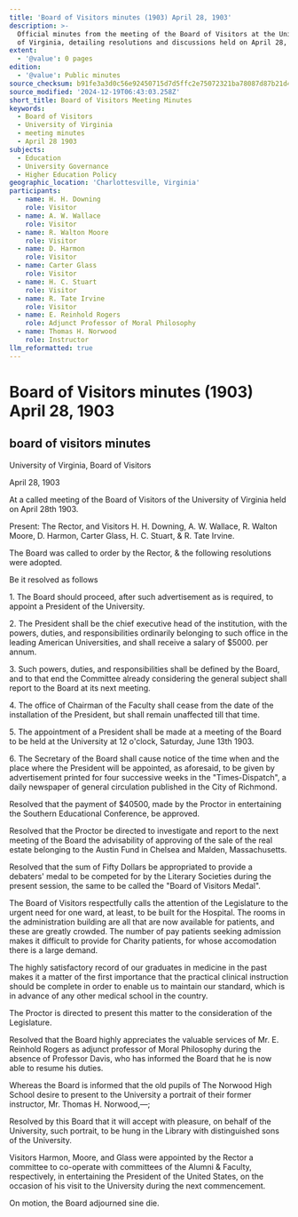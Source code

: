 ```yaml
---
title: 'Board of Visitors minutes (1903) April 28, 1903'
description: >-
  Official minutes from the meeting of the Board of Visitors at the University
  of Virginia, detailing resolutions and discussions held on April 28, 1903.
extent:
  - '@value': 0 pages
edition:
  - '@value': Public minutes
source_checksum: b91fe3a3d0c56e92450715d7d5ffc2e75072321ba78087d87b21d40738485d91
source_modified: '2024-12-19T06:43:03.258Z'
short_title: Board of Visitors Meeting Minutes
keywords:
  - Board of Visitors
  - University of Virginia
  - meeting minutes
  - April 28 1903
subjects:
  - Education
  - University Governance
  - Higher Education Policy
geographic_location: 'Charlottesville, Virginia'
participants:
  - name: H. H. Downing
    role: Visitor
  - name: A. W. Wallace
    role: Visitor
  - name: R. Walton Moore
    role: Visitor
  - name: D. Harmon
    role: Visitor
  - name: Carter Glass
    role: Visitor
  - name: H. C. Stuart
    role: Visitor
  - name: R. Tate Irvine
    role: Visitor
  - name: E. Reinhold Rogers
    role: Adjunct Professor of Moral Philosophy
  - name: Thomas H. Norwood
    role: Instructor
llm_reformatted: true
---
```


Board of Visitors minutes (1903) April 28, 1903
===============================================

board of visitors minutes
-------------------------

University of Virginia, Board of Visitors

April 28, 1903

At a called meeting of the Board of Visitors of the University of Virginia held on April 28th 1903.

Present: The Rector, and Visitors H. H. Downing, A. W. Wallace, R. Walton Moore, D. Harmon, Carter Glass, H. C. Stuart, & R. Tate Irvine.

The Board was called to order by the Rector, & the following resolutions were adopted.

Be it resolved as follows

1\. The Board should proceed, after such advertisement as is required, to appoint a President of the University.

2\. The President shall be the chief executive head of the institution, with the powers, duties, and responsibilities ordinarily belonging to such office in the leading American Universities, and shall receive a salary of $5000. per annum.

3\. Such powers, duties, and responsibilities shall be defined by the Board, and to that end the Committee already considering the general subject shall report to the Board at its next meeting.

4\. The office of Chairman of the Faculty shall cease from the date of the installation of the President, but shall remain unaffected till that time.

5\. The appointment of a President shall be made at a meeting of the Board to be held at the University at 12 o'clock, Saturday, June 13th 1903.

6\. The Secretary of the Board shall cause notice of the time when and the place where the President will be appointed, as aforesaid, to be given by advertisement printed for four successive weeks in the "Times-Dispatch", a daily newspaper of general circulation published in the City of Richmond.

Resolved that the payment of $40500, made by the Proctor in entertaining the Southern Educational Conference, be approved.

Resolved that the Proctor be directed to investigate and report to the next meeting of the Board the advisability of approving of the sale of the real estate belonging to the Austin Fund in Chelsea and Malden, Massachusetts.

Resolved that the sum of Fifty Dollars be appropriated to provide a debaters' medal to be competed for by the Literary Societies during the present session, the same to be called the "Board of Visitors Medal".

The Board of Visitors respectfully calls the attention of the Legislature to the urgent need for one ward, at least, to be built for the Hospital. The rooms in the administration building are all that are now available for patients, and these are greatly crowded. The number of pay patients seeking admission makes it difficult to provide for Charity patients, for whose accomodation there is a large demand.

The highly satisfactory record of our graduates in medicine in the past makes it a matter of the first importance that the practical clinical instruction should be complete in order to enable us to maintain our standard, which is in advance of any other medical school in the country.

The Proctor is directed to present this matter to the consideration of the Legislature.

Resolved that the Board highly appreciates the valuable services of Mr. E. Reinhold Rogers as adjunct professor of Moral Philosophy during the absence of Professor Davis, who has informed the Board that he is now able to resume his duties.

Whereas the Board is informed that the old pupils of The Norwood High School desire to present to the University a portrait of their former instructor, Mr. Thomas H. Norwood,—;

Resolved by this Board that it will accept with pleasure, on behalf of the University, such portrait, to be hung in the Library with distinguished sons of the University.

Visitors Harmon, Moore, and Glass were appointed by the Rector a committee to co-operate with committees of the Alumni & Faculty, respectively, in entertaining the President of the United States, on the occasion of his visit to the University during the next commencement.

On motion, the Board adjourned sine die.
